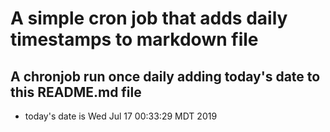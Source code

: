 A simple cron job that adds daily timestamps to markdown file
============================================================
## A chronjob run once daily adding today's date to this README.md file
* today's date is Wed Jul 17 00:33:29 MDT 2019
